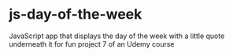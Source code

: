 # js-day-of-the-week
JavaScript app that displays the day of the week with a little quote underneath it for fun
project 7 of an Udemy course

